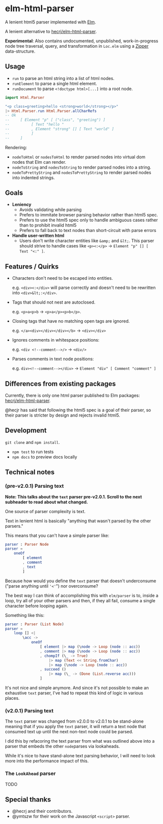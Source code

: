 # elm-html-parser

A lenient html5 parser implemented with [Elm](https://elm-lang.org).

A lenient alternative to [hecrj/elm-html-parser](https://package.elm-lang.org/packages/hecrj/html-parser/latest/).

**Experimental**: Also contains undocumented, unpublished, work-in-progress node tree traversal, query, and transformation in `Loc.elm` using a [Zipper](<https://en.wikipedia.org/wiki/Zipper_(data_structure)>) data-structure.

## Usage

-   `run` to parse an html string into a list of html nodes.
-   `runElement` to parse a single html element.
-   `runDocument` to parse `<!doctype html>[...]` into a root node.

```elm
import Html.Parser

"<p class=greeting>hello <strong>world</strong></p>"
|> Html.Parser.run Html.Parser.allCharRefs
-- Ok
--     [ Element "p" [ ("class", "greeting") ]
--          [ Text "hello "
--          , Element "strong" [] [ Text "world" ]
--          ]
--     ]
```

Rendering:

-   `nodeToHtml` or `nodesToHtml` to render parsed nodes into virtual dom nodes that Elm can render.
-   `nodeToString` and `nodesToString` to render parsed nodes into a string.
-   `nodeToPrettyString` and `nodesToPrettyString` to render parsed nodes into indented strings.

## Goals

-   **Leniency**
    -   Avoids validating while parsing
    -   Prefers to immitate browser parsing behavior rather than html5 spec.
    -   Prefers to use the html5 spec only to handle ambiguous cases rather than to prohibit invalid html5
    -   Prefers to fall back to text nodes than short-circuit with parse errors
-   **Handle user-written html**
    -   Users don't write character entities like `&amp;` and `&lt;`. This parser should strive to handle cases like `<p><:</p>` -> `Element "p" [] [ Text "<:" ]`.

## Features / Quirks

-   Characters don't need to be escaped into entities.

    e.g. `<div><:</div>` will parse correctly and doesn't need to be rewritten into `<div>&lt;:</div>`.

-   Tags that should not nest are autoclosed.

    e.g. `<p>a<p>b` -> `<p>a</p><p>b</p>`.

-   Closing tags that have no matching open tags are ignored.

    e.g. `</a><div></div></div></b>` -> `<div></div>`

-   Ignores comments in whitespace positions:

    e.g. `<div <!--comment-->/>` -> `<div/>`

-   Parses comments in text node positions:

    e.g. `div><!--comment--></div>` ->
    `Element "div" [ Comment "comment" ]`

## Differences from existing packages

Currently, there is only one html parser published to Elm packages: [hecrj/elm-html-parser](https://package.elm-lang.org/packages/hecrj/html-parser/latest/).

@hecjr has said that following the html5 spec is a goal of their parser, so their parser is stricter by design and rejects invalid html5.

## Development

`git clone` and `npm install`.

-   `npm test` to run tests
-   `npm docs` to preview docs locally

## Technical notes

### (pre-v2.0.1) Parsing text

**Note: This talks about the `text` parser pre-v2.0.1. Scroll to the next subheader to read about what changed.**

One source of parser complexity is text.

Text in lenient html is basically "anything that wasn't parsed by the other parsers."

This means that you can't have a simple parser like:

```elm
parser : Parser Node
parser =
    oneOf
        [ element
        , comment
        , text
        ]
```

Because how would you define the `text` parser that doesn't underconsume ("parse anything until `'<'`") nor overconsume?

The best way I can think of accomplishing this with `elm/parser` is to, inside a loop, try all of your other parsers and then, if they all fail, consume a single character before looping again.

Something like this:

```elm
parser : Parser (List Node)
parser =
    loop [] <|
        \acc ->
            oneOf
                [ element |> map (\node -> Loop (node :: acc))
                , comment |> map (\node -> Loop (node :: acc))
                , chompIf (\_ -> True)
                    |> map (Text << String.fromChar)
                    |> map (\node -> Loop (node :: acc))
                , succeed ()
                    |> map (\_ -> (Done (List.reverse acc)))
                ]
```

It's not nice and simple anymore. And since it's not possible to make an exhaustive `text` parser, I've had to repeat this kind of logic in various places.

### (v2.0.1) Parsing text

The `text` parser was changed from v2.0.0 to v2.0.1 to be stand-alone meaning that if you apply the `text` parser, it will return a text node that consumed text up until the next non-text node could be parsed.

I did this by refacoring the text parser from what was outlined above into a parser that embeds the other `node`parses via lookaheads.

While it's nice to have stand-alone text parsing behavior, I will need to look more into the performance impact of this.

### The `LookAhead` parser

TODO

## Special thanks

-   @hecrj and their contributors.
-   @ymtszw for their work on the Javascript `<script>` parser.
